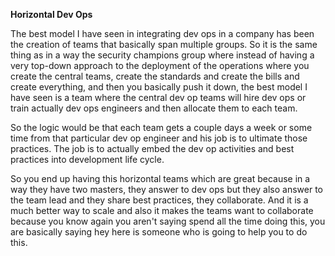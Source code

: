 **Horizontal Dev Ops**

The best model I have seen in integrating dev ops in a company has been the creation of teams that basically span multiple groups. So it is the same thing as in a way the security champions group where instead of having a very top-down approach to the deployment of the operations where you create the central teams, create the standards and create the bills and create everything, and then you basically push it down, the best model I have seen is a team where the central dev op teams will hire dev ops or train actually dev ops engineers and then allocate them to each team. 

So the logic would be that each team gets a couple days a week or some time from that particular dev op engineer and his job is to ultimate those practices. The job is to actually embed the dev op activities and best practices into development life cycle.

So you end up having this horizontal teams which are great because in a way they have two masters, they answer to dev ops but they also answer to the team lead and they share best practices, they collaborate. And it is a much better way to scale and also it makes the teams want to collaborate because you know again you aren't saying spend all the time doing this, you are basically saying hey here is someone who is going to help you to do this.
